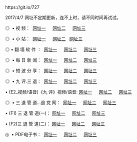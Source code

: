 <p>https://git.io/727 <p>2017/4/7 网址不定期更新，连不上时，请不同时间再试试。
<p>◎   • 视 频： 
<a href="http://tw.8pen.xyz/tv/index.html" target="_blank">网址一</a> 　 
<a href="http://tw.8pen.xyz/9018.html" target="_blank">网址二</a> 　 
<a href="http://tw.8pen.xyz/9449.html" target="_blank">网址三</a></p>
<p>◎ </span>  •  小 站：  
<a href="http://tw.8pen.xyz/go/tv4.html" target="_blank">网址一</a> 　 
<a href="http://tw.8pen.xyz/go/tv5.html" target="_blank">网址二</a>   
<a href="http://tw.8pen.xyz/go/tv6.html" target="_blank">网址三</a></p>
<p>◎  • 翻 墙 软 件 ：  
<a href="http://tw.8pen.xyz/ff/index.html" target="_blank">网址一</a> 　 
<a href="http://tw.8pen.xyz/s/read/a1_nd.html" target="_blank">网址二</a> 　 
<a href="http://tw.8pen.xyz/ff/index.html" target="_blank">网址三</a></p>
<p>◎ </span>  • 每 日 新 闻：  
<a href="http://tw.8pen.xyz/day/index.html" target="_blank">网址一</a> 　 
<a href="http://tw.8pen.xyz/day/index.html" target="_blank">网址二</a> 　 
<a href="http://tw.8pen.xyz/day/index.html" target="_blank">网址三</a></p>
<p>◎ </span>  • 短 波 分 享：  
<a href="http://tw.8pen.xyz/h/index.html" target="_blank">网址一</a> 　 
<a href="http://tw.8pen.xyz/h/index.html" target="_blank">网址二</a> 　 
<a href="http://tw.8pen.xyz/h/index.html" target="_blank">网址三</a></p>
<p>◎   • 九 评.三 退：  
<a href="http://tw.8pen.xyz/tt/index.html" target="_blank">网址一</a> 　 
<a href="http://tw.8pen.xyz/v2/index.html" target="_blank">网址二</a> 　 
<a href="http://tw.8pen.xyz/t/index.html" target="_blank">网址三</a> 　</p>
<p>  • (E2_视频/语音)《九 评》视频/语音: 
<a href="http://tw.8pen.xyz/7738.html" target="_blank">网址一</a> 　 
<a href="http://tw.8pen.xyz/7614.html" target="_blank">网址二</a> 　 
<a href="http://tw.8pen.xyz/7633.html" target="_blank">网址三</a></p>
<p>◎   • 三 退 管 道...退 党 网：  
<a href="http://tw.8pen.xyz/go/td1.html" target="_blank">网址一</a> 　 
<a href="http://tw.8pen.xyz/go/td2.html" target="_blank">网址二</a> 　 
<a href="http://tw.8pen.xyz/go/td3.html" target="_blank">网址三</a></p>
<p>  • (F1) 三 退 管 道(一)： 
<a href="http://tw.8pen.xyz/dd/" target="_blank">网址一</a> 　 
<a href="http://tw.8pen.xyz/s/read/a1_tdx.html" target="_blank">网址二</a> 　 
<a href="http://tw.8pen.xyz/dd/" target="_blank">网址三</a></p>
<p>  • (F2)三 退 管 道(二)： 
<a href="http://tw.8pen.xyz/d/" target="_blank">网址一</a> 　 
<a href="http://tw.8pen.xyz/d/" target="_blank">网址二</a> 　 
<a href="http://tw.8pen.xyz/d/" target="_blank">网址三</a></p>
<p>◎   • PDF电子书：  
<a href="http://tw.8pen.xyz/p/" target="_blank">网址一</a> 　 
<a href="http://tw.8pen.xyz/p/" target="_blank">网址二</a> 　 
<a href="http://tw.8pen.xyz/p/" target="_blank">网址三</a></p>
